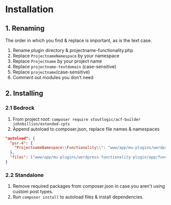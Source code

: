 # Installation

## 1. Renaming

The order in which you find & replace is important, as is the text case.

1. Rename plugin directory & projectname-functionality.php
2. Replace `ProjectnameNamespace` by your namespace
3. Replace `Projectname` by your project name
4. Replace `projectname-textdomain` (case-sensitive)
5. Replace `projectname`(case-sensitive)
6. Comment out modules you don't need

## 2. Installing

### 2.1 Bedrock

1. From project root: `composer require stoutlogic/acf-builder johnbillion/extended-cpts`
2. Append autoload to composer.json, replace file names & namespaces

```json
"autoload": {
  "psr-4": {
    "ProjectnameNamespace\\Functionality\\": "www/app/mu-plugins/wordpress-functionality-plugin/app/"
  },
  "files": ["www/app/mu-plugins/wordpress-functionality-plugin/app/functions.php"]
}
```


### 2.2 Standalone

1. Remove required packages from composer.json in case you aren't using custom post types.
2. Run `composer install` to autoload files & install dependencies.
